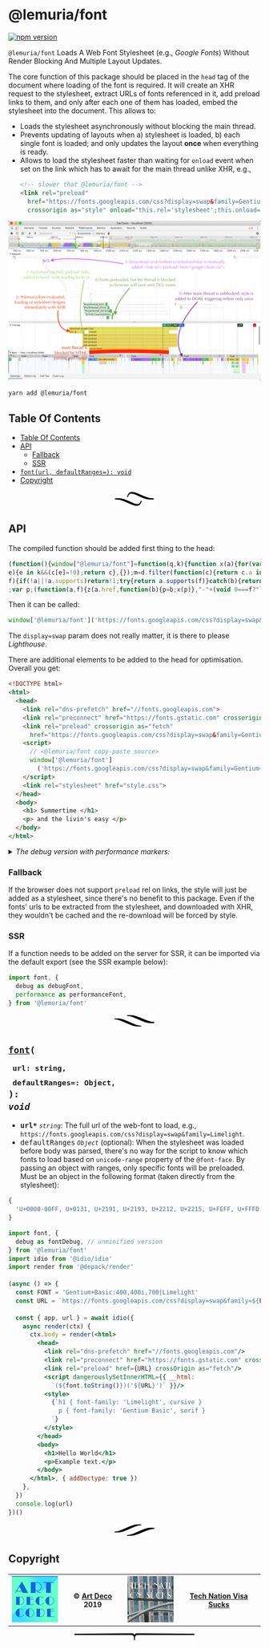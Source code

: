 # @lemuria/font

[![npm version](https://badge.fury.io/js/%40lemuria%2Ffont.svg)](https://npmjs.org/package/@lemuria/font)

`@lemuria/font` Loads A Web Font Stylesheet (e.g., _Google Fonts_) Without Render Blocking And Multiple Layout Updates.

The core function of this package should be placed in the `head` tag of the document where loading of the font is required. It will create an XHR request to the stylesheet, extract URLs of fonts referenced in it, add preload links to them, and only after each one of them has loaded, embed the stylesheet into the document. This allows to:

- Loads the stylesheet asynchronously without blocking the main thread.
- Prevents updating of layouts when a) stylesheet is loaded, b) each single font is loaded; and only updates the layout **once** when everything is ready.
- Allows to load the stylesheet faster than waiting for `onload` event when set on the link which has to await for the main thread unlike XHR, e.g.,
    ```html
    <!-- slower that @lemuria/font -->
    <link rel="preload"
      href="https://fonts.googleapis.com/css?display=swap&family=Gentium+Basic"
      crossorigin as="style" onload="this.rel='stylesheet';this.onload=null">
    ```

<img src="docs/advanced.jpg" alt="advanced google font preloading performance diagram">

```sh
yarn add @lemuria/font
```

## Table Of Contents

- [Table Of Contents](#table-of-contents)
- [API](#api)
  * [Fallback](#fallback)
  * [SSR](#ssr)
- [`font(url, defaultRanges=): void`](#fonturl-stringdefaultranges-object-void)
- [Copyright](#copyright)

<p align="center"><a href="#table-of-contents">
  <img src="/.documentary/section-breaks/0.svg?sanitize=true">
</a></p>

## API

The compiled function should be added first thing to the head:

```js
(function(){window["@lemuria/font"]=function(q,k){function x(a){for(var f=/url\((.+?)\).*?;\s+unicode-range: (.+?);/g,b={},d=[],h;h=f.exec(a);){var r=h[2];d.push({url:h[1],a:r});b[r]=1}b=Object.keys(b).reduce(function(c,e){var g=e.split(/,\s/).map(function(l){return l.replace("U+","\\u").replace("-","-\\u")}).join("").toLowerCase();c[e]=new RegExp("["+g+"]");return c},{});var t=document.body?document.body.textContent:"",y=t?Object.keys(b).reduce(function(c,e){b[e].test(t)&&(c[e]=!0);return c},{}):Object.keys(b).reduce(function(c,
e){e in k&&(c[e]=!0);return c},{});m=d.filter(function(c){return c.a in y}).map(function(c){return c.url});if(!m.length)return u();var v=document.createDocumentFragment();m.forEach(function(c,e){var g=document.createElement("link");g.href=c;g.rel="preload";g.as="font";var l=e+1;;g.onload=function(){return u(l)};g.setAttribute("crossorigin",!0);v.appendChild(g)});document.head.appendChild(v)}k=void 0===k?{}:k;var n=document.createElement("link");if(function(a,
f){if(!a||!a.supports)return!1;try{return a.supports(f)}catch(b){return!1}}(n.relList,"preload")){var z=function(a,f,b){b=void 0===b?"":b;;var d=new XMLHttpRequest;d.onreadystatechange=function(){4==d.readyState&&(200==d.status?(f(d.responseText)):console.error("Error loading webfont: server responded with code %s at %s",d.status,a))};d.open("GET",a);try{d.send(null)}catch(h){console.error(h)}};
;var p;(function(a,f){z(a.href,function(b){p=b;x(p)},"-"+(void 0===f?"link":f))})({href:q},"js");var m=[],w=0,u=function(a){w++;w>=m.length&&(a=document.createElement("style"),a.innerHTML=p,document.head.appendChild(a))}}else n.rel="stylesheet",n.href=q,document.head.appendChild(n)};}).call(this);
```

Then it can be called:

```js
window['@lemuria/font']('https://fonts.googleapis.com/css?display=swap&family=Gentium+Basic')
```

The `display=swap` param does not really matter, it is there to please _Lighthouse_.

There are additional elements to be added to the head for optimisation. Overall you get:

```html
<!DOCTYPE html>
<html>
  <head>
    <link rel="dns-prefetch" href="//fonts.googleapis.com">
    <link rel="preconnect" href="https://fonts.gstatic.com" crossorigin>
    <link rel="preload" crossorigin as="fetch"
      href="https://fonts.googleapis.com/css?display=swap&family=Gentium+Basic">
    <script>
      // <@lemuria/font copy-paste source>
      window['@lemuria/font']
        ('https://fonts.googleapis.com/css?display=swap&family=Gentium+Basic')
    </script>
    <link rel="stylesheet" href="style.css">
  </head>
  <body>
    <h1> Summertime </h1>
    <p> and the livin's easy </p>
  </body>
</html>
```

<details>
<summary><em>The debug version with performance markers:</em></summary>

```js
(function(){window["@lemuria/font"]=function(q,k){function x(a){for(var f=/url\((.+?)\).*?;\s+unicode-range: (.+?);/g,b={},d=[],h;h=f.exec(a);){var r=h[2];d.push({url:h[1],a:r});b[r]=1}b=Object.keys(b).reduce(function(c,e){var g=e.split(/,\s/).map(function(l){return l.replace("U+","\\u").replace("-","-\\u")}).join("").toLowerCase();c[e]=new RegExp("["+g+"]");return c},{});var t=document.body?document.body.textContent:"",y=t?Object.keys(b).reduce(function(c,e){b[e].test(t)&&(c[e]=!0);return c},{}):Object.keys(b).reduce(function(c,
e){e in k&&(c[e]=!0);return c},{});m=d.filter(function(c){return c.a in y}).map(function(c){return c.url});if(!m.length)return u();var v=document.createDocumentFragment();m.forEach(function(c,e){var g=document.createElement("link");g.href=c;g.rel="preload";g.as="font";var l=e+1;performance.mark("link-preload-start"+l);g.onload=function(){return u(l)};g.setAttribute("crossorigin",!0);v.appendChild(g)});document.head.appendChild(v)}k=void 0===k?{}:k;var n=document.createElement("link");if(function(a,
f){if(!a||!a.supports)return!1;try{return a.supports(f)}catch(b){return!1}}(n.relList,"preload")){var z=function(a,f,b){b=void 0===b?"":b;performance.mark("xhr-start"+b);var d=new XMLHttpRequest;d.onreadystatechange=function(){4==d.readyState&&(200==d.status?(f(d.responseText),performance.mark("xhr-end"+b),performance.measure("xhr"+b,"xhr-start"+b,"xhr-end"+b)):console.error("Error loading webfont: server responded with code %s at %s",d.status,a))};d.open("GET",a);try{d.send(null)}catch(h){console.error(h)}};
performance.mark("agf-start");var p;(function(a,f){z(a.href,function(b){p=b;x(p)},"-"+(void 0===f?"link":f))})({href:q},"js");var m=[],w=0,u=function(a){a&&(performance.mark("link-preload-end"+a),performance.measure("link-preload","link-preload-start"+a,"link-preload-end"+a));w++;w>=m.length&&(a=document.createElement("style"),a.innerHTML=p,document.head.appendChild(a),performance.mark("agf-end"),performance.measure("@lemuria/font","agf-start","agf-end"))}}else n.rel="stylesheet",n.href=q,document.head.appendChild(n)};}).call(this);
```
</details>

### Fallback

If the browser does not support `preload` rel on links, the style will just be added as a stylesheet, since there's no benefit to this package. Even if the fonts' urls to be extracted from the stylesheet, and downloaded with XHR, they wouldn't be cached and the re-download will be forced by style.

### SSR

If a function needs to be added on the server for SSR, it can be imported via the default export (see the SSR example below):

```js
import font, {
  debug as debugFont,
  performance as performanceFont,
} from '@lemuria/font'
```

<p align="center"><a href="#table-of-contents">
  <img src="/.documentary/section-breaks/1.svg?sanitize=true">
</a></p>

## <code><ins>font</ins>(</code><sub><br/>&nbsp;&nbsp;`url: string,`<br/>&nbsp;&nbsp;`defaultRanges=: Object,`<br/></sub><code>): <i>void</i></code>
 - <kbd><strong>url*</strong></kbd> <em>`string`</em>: The full url of the web-font to load, e.g.,
`https://fonts.googleapis.com/css?display=swap&family=Limelight`.
 - <kbd>defaultRanges</kbd> <em>`Object`</em> (optional): When the stylesheet was loaded before body was parsed, there's no way for the script to know which fonts to load based on `unicode-range` property of the `@font-face`. By passing an object with ranges, only specific fonts will be preloaded. Must be an object in the following format (taken directly from the stylesheet):
```js
{
  'U+0000-00FF, U+0131, U+2191, U+2193, U+2212, U+2215, U+FEFF, U+FFFD': true
}
```

```jsx
import font, {
  debug as fontDebug, // unminified version
} from '@lemuria/font'
import idio from '@idio/idio'
import render from '@depack/render'

(async () => {
  const FONT = 'Gentium+Basic:400,400i,700|Limelight'
  const URL = `https://fonts.googleapis.com/css?display=swap&family=${FONT}`

  const { app, url } = await idio({
    async render(ctx) {
      ctx.body = render(<html>
        <head>
          <link rel="dns-prefetch" href="//fonts.googleapis.com"/>
          <link rel="preconnect" href="https://fonts.gstatic.com" crossOrigin/>
          <link rel="preload" href={URL} crossOrigin as="fetch"/>
          <script dangerouslySetInnerHTML={{ __html:
            `(${font.toString()})('${URL}')` }}/>
          <style>
            {`h1 { font-family: 'Limelight', cursive }
              p { font-family: 'Gentium Basic', serif }
            `}
          </style>
        </head>
        <body>
          <h1>Hello World</h1>
          <p>Example text.</p>
        </body>
      </html>, { addDoctype: true })
    },
  })
  console.log(url)
})()
```

<p align="center"><a href="#table-of-contents">
  <img src="/.documentary/section-breaks/2.svg?sanitize=true">
</a></p>

## Copyright

<table>
  <tr>
    <th>
      <a href="https://artd.eco">
        <img width="100" src="https://raw.githubusercontent.com/wrote/wrote/master/images/artdeco.png"
          alt="Art Deco">
      </a>
    </th>
    <th>© <a href="https://artd.eco">Art Deco</a>   2019</th>
    <th>
      <a href="https://www.technation.sucks" title="Tech Nation Visa">
        <img width="100" src="https://raw.githubusercontent.com/idiocc/cookies/master/wiki/arch4.jpg"
          alt="Tech Nation Visa">
      </a>
    </th>
    <th><a href="https://www.technation.sucks">Tech Nation Visa Sucks</a></th>
  </tr>
</table>

<p align="center"><a href="#table-of-contents">
  <img src="/.documentary/section-breaks/-1.svg?sanitize=true">
</a></p>